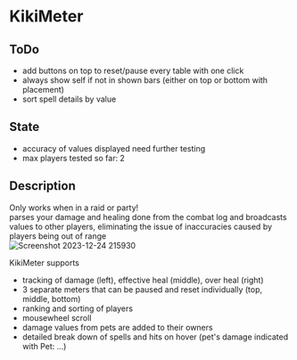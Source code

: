 # KikiMeter
## ToDo
- add buttons on top to reset/pause every table with one click
- always show self if not in shown bars (either on top or bottom with placement)
- sort spell details by value

## State
- accuracy of values displayed need further testing
- max players tested so far: 2

## Description
Only works when in a raid or party!  
parses your damage and healing done from the combat log and broadcasts values to other players, eliminating
the issue of inaccuracies caused by players being out of range  
![Screenshot 2023-12-24 215930](https://github.com/KikidoraFear/Kikimeter/assets/154637862/44d81538-f125-48e4-abba-926e31e8ded7)
  
KikiMeter supports
- tracking of damage (left), effective heal (middle), over heal (right)
- 3 separate meters that can be paused and reset individually (top, middle, bottom)
- ranking and sorting of players
- mousewheel scroll
- damage values from pets are added to their owners
- detailed break down of spells and hits on hover (pet's damage indicated with Pet: ...)
